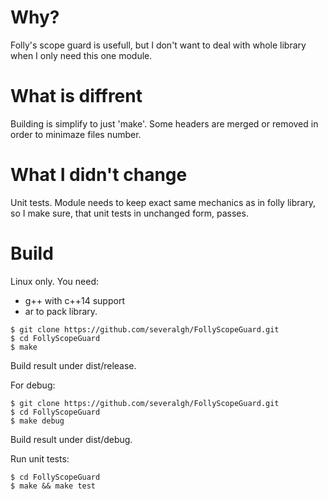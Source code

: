 # Why?

Folly's scope guard is usefull, but I don't want to deal with whole library when I only need this one module.
 
# What is diffrent

Building is simplify to just 'make'. 
Some headers are merged or removed in order to minimaze files number.

# What I didn't change

Unit tests. Module needs to keep exact same mechanics as in folly library, 
so I make sure, that unit tests in unchanged form, passes.

# Build

Linux only. You need: 
* g++ with c++14 support
* ar to pack library.

````
$ git clone https://github.com/severalgh/FollyScopeGuard.git
$ cd FollyScopeGuard
$ make
````

Build result under dist/release.

For debug:

````
$ git clone https://github.com/severalgh/FollyScopeGuard.git
$ cd FollyScopeGuard
$ make debug
````

Build result under dist/debug.

Run unit tests:

````
$ cd FollyScopeGuard
$ make && make test
````


